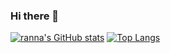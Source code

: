 ### Hi there 👋

<!--
**ranna0502/ranna0502** is a ✨ _special_ ✨ repository because its `README.md` (this file) appears on your GitHub profile.

Here are some ideas to get you started:

- 🔭 I’m currently working on ...
- 🌱 I’m currently learning ...
- 👯 I’m looking to collaborate on ...
- 🤔 I’m looking for help with ...
- 💬 Ask me about ...
- 📫 How to reach me: ...
- 😄 Pronouns: ...
- ⚡ Fun fact: ...
-->

[![ranna's GitHub stats](https://github-readme-stats.vercel.app/api?username=ranna0502&theme=dracula)](https://github.com/ranna0502/github-readme-stats)
[![Top Langs](https://github-readme-stats.vercel.app/api/top-langs/?username=ranna0502&theme=vue-dark&show_icons=true&layout=compact)](https://github.com/ranna0502/github-readme-stats)
